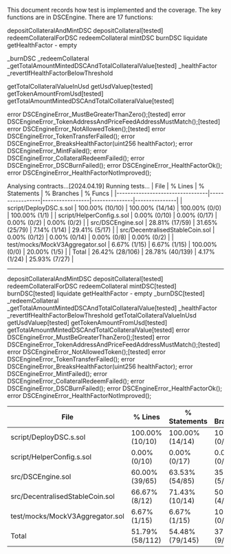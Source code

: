 This document records how test is implemented and the coverage. The key functions are in DSCEngine. There are 17 functions:

depositCollateralAndMintDSC
depositCollateral[tested]
redeemCollateralForDSC
redeemCollateral
mintDSC
burnDSC
liquidate
getHealthFactor - empty

\_burnDSC
\_redeemCollateral
\_getTotalAmountMintedDSCAndTotalCollateralValue[tested]
\_healthFactor
\_revertIfHealthFactorBelowThreshold

getTotalCollateralValueInUsd
getUsdValuep[tested]
getTokenAmountFromUsd[tested]
getTotalAmountMintedDSCAndTotalCollateralValue[tested]

error DSCEngineError_MustBeGreaterThanZero();[tested]
error DSCEngineError_TokenAddressAndPriceFeedAddressMustMatch();[tested]
error DSCEngineError_NotAllowedToken();[tested]
error DSCEngineError_TokenTransferFailed();
error DSCEngineError_BreaksHealthFactor(uint256 healthFactor);
error DSCEngineError_MintFailed();
error DSCEngineError_CollateralRedeemFailed();
error DSCEngineError_DSCBurnFailed();
error DSCEngineError_HealthFactorOk();
error DSCEngineError_HealthFactorNotImproved();

Analysing contracts...[2024.04.19]
Running tests...
| File | % Lines | % Statements | % Branches | % Funcs |
|---------------------------------|-----------------|-----------------|---------------|---------------|
| script/DeployDSC.s.sol | 100.00% (10/10) | 100.00% (14/14) | 100.00% (0/0) | 100.00% (1/1) |
| script/HelperConfig.s.sol | 0.00% (0/10) | 0.00% (0/17) | 0.00% (0/2) | 0.00% (0/2) |
| src/DSCEngine.sol | 28.81% (17/59) | 31.65% (25/79) | 7.14% (1/14) | 29.41% (5/17) |
| src/DecentralisedStableCoin.sol | 0.00% (0/12) | 0.00% (0/14) | 0.00% (0/8) | 0.00% (0/2) |
| test/mocks/MockV3Aggregator.sol | 6.67% (1/15) | 6.67% (1/15) | 100.00% (0/0) | 20.00% (1/5) |
| Total | 26.42% (28/106) | 28.78% (40/139) | 4.17% (1/24) | 25.93% (7/27) |

---

depositCollateralAndMintDSC
depositCollateral[tested]
redeemCollateralForDSC
redeemCollateral
mintDSC[tested]
burnDSC[tested]
liquidate
getHealthFactor - empty
\_burnDSC[tested]
\_redeemCollateral
\_getTotalAmountMintedDSCAndTotalCollateralValue[tested]
\_healthFactor
\_revertIfHealthFactorBelowThreshold
getTotalCollateralValueInUsd
getUsdValuep[tested]
getTokenAmountFromUsd[tested]
getTotalAmountMintedDSCAndTotalCollateralValue[tested]
error DSCEngineError_MustBeGreaterThanZero();[tested]
error DSCEngineError_TokenAddressAndPriceFeedAddressMustMatch();[tested]
error DSCEngineError_NotAllowedToken();[tested]
error DSCEngineError_TokenTransferFailed();
error DSCEngineError_BreaksHealthFactor(uint256 healthFactor);
error DSCEngineError_MintFailed();
error DSCEngineError_CollateralRedeemFailed();
error DSCEngineError_DSCBurnFailed();
error DSCEngineError_HealthFactorOk();
error DSCEngineError_HealthFactorNotImproved();

| File                            | % Lines         | % Statements    | % Branches    | % Funcs        |
| ------------------------------- | --------------- | --------------- | ------------- | -------------- |
| script/DeployDSC.s.sol          | 100.00% (10/10) | 100.00% (14/14) | 100.00% (0/0) | 100.00% (1/1)  |
| script/HelperConfig.s.sol       | 0.00% (0/10)    | 0.00% (0/17)    | 0.00% (0/2)   | 0.00% (0/2)    |
| src/DSCEngine.sol               | 60.00% (39/65)  | 63.53% (54/85)  | 35.71% (5/14) | 56.52% (13/23) |
| src/DecentralisedStableCoin.sol | 66.67% (8/12)   | 71.43% (10/14)  | 50.00% (4/8)  | 100.00% (2/2)  |
| test/mocks/MockV3Aggregator.sol | 6.67% (1/15)    | 6.67% (1/15)    | 100.00% (0/0) | 20.00% (1/5)   |
| Total                           | 51.79% (58/112) | 54.48% (79/145) | 37.50% (9/24) | 51.52% (17/33) |
